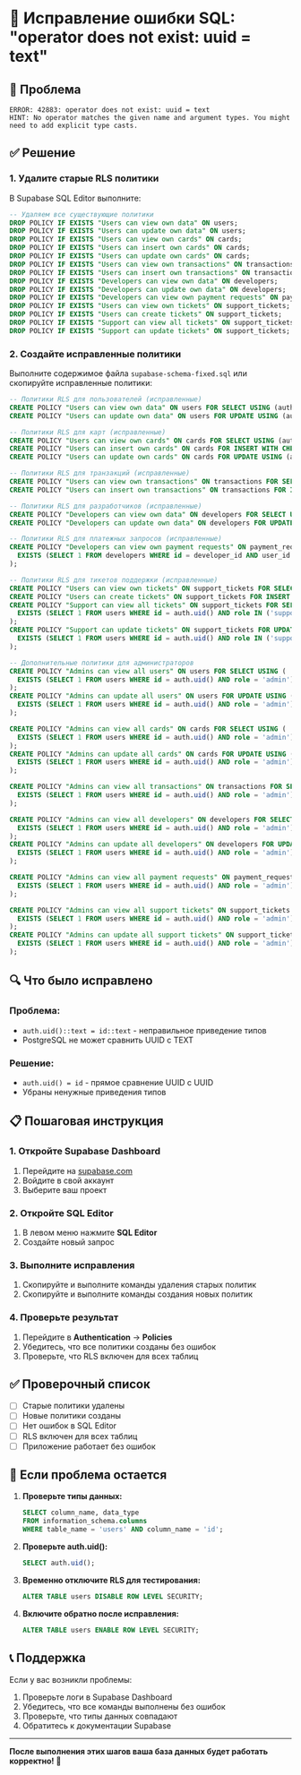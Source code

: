 # 🔧 Исправление ошибки SQL: "operator does not exist: uuid = text"

## 🚨 Проблема
```
ERROR: 42883: operator does not exist: uuid = text
HINT: No operator matches the given name and argument types. You might need to add explicit type casts.
```

## ✅ Решение

### 1. Удалите старые RLS политики
В Supabase SQL Editor выполните:

```sql
-- Удаляем все существующие политики
DROP POLICY IF EXISTS "Users can view own data" ON users;
DROP POLICY IF EXISTS "Users can update own data" ON users;
DROP POLICY IF EXISTS "Users can view own cards" ON cards;
DROP POLICY IF EXISTS "Users can insert own cards" ON cards;
DROP POLICY IF EXISTS "Users can update own cards" ON cards;
DROP POLICY IF EXISTS "Users can view own transactions" ON transactions;
DROP POLICY IF EXISTS "Users can insert own transactions" ON transactions;
DROP POLICY IF EXISTS "Developers can view own data" ON developers;
DROP POLICY IF EXISTS "Developers can update own data" ON developers;
DROP POLICY IF EXISTS "Developers can view own payment requests" ON payment_requests;
DROP POLICY IF EXISTS "Users can view own tickets" ON support_tickets;
DROP POLICY IF EXISTS "Users can create tickets" ON support_tickets;
DROP POLICY IF EXISTS "Support can view all tickets" ON support_tickets;
DROP POLICY IF EXISTS "Support can update tickets" ON support_tickets;
```

### 2. Создайте исправленные политики
Выполните содержимое файла `supabase-schema-fixed.sql` или скопируйте исправленные политики:

```sql
-- Политики RLS для пользователей (исправленные)
CREATE POLICY "Users can view own data" ON users FOR SELECT USING (auth.uid() = id);
CREATE POLICY "Users can update own data" ON users FOR UPDATE USING (auth.uid() = id);

-- Политики RLS для карт (исправленные)
CREATE POLICY "Users can view own cards" ON cards FOR SELECT USING (auth.uid() = user_id);
CREATE POLICY "Users can insert own cards" ON cards FOR INSERT WITH CHECK (auth.uid() = user_id);
CREATE POLICY "Users can update own cards" ON cards FOR UPDATE USING (auth.uid() = user_id);

-- Политики RLS для транзакций (исправленные)
CREATE POLICY "Users can view own transactions" ON transactions FOR SELECT USING (auth.uid() = user_id);
CREATE POLICY "Users can insert own transactions" ON transactions FOR INSERT WITH CHECK (auth.uid() = user_id);

-- Политики RLS для разработчиков (исправленные)
CREATE POLICY "Developers can view own data" ON developers FOR SELECT USING (auth.uid() = user_id);
CREATE POLICY "Developers can update own data" ON developers FOR UPDATE USING (auth.uid() = user_id);

-- Политики RLS для платежных запросов (исправленные)
CREATE POLICY "Developers can view own payment requests" ON payment_requests FOR SELECT USING (
  EXISTS (SELECT 1 FROM developers WHERE id = developer_id AND user_id = auth.uid())
);

-- Политики RLS для тикетов поддержки (исправленные)
CREATE POLICY "Users can view own tickets" ON support_tickets FOR SELECT USING (auth.uid() = user_id);
CREATE POLICY "Users can create tickets" ON support_tickets FOR INSERT WITH CHECK (auth.uid() = user_id);
CREATE POLICY "Support can view all tickets" ON support_tickets FOR SELECT USING (
  EXISTS (SELECT 1 FROM users WHERE id = auth.uid() AND role IN ('support', 'admin'))
);
CREATE POLICY "Support can update tickets" ON support_tickets FOR UPDATE USING (
  EXISTS (SELECT 1 FROM users WHERE id = auth.uid() AND role IN ('support', 'admin'))
);

-- Дополнительные политики для администраторов
CREATE POLICY "Admins can view all users" ON users FOR SELECT USING (
  EXISTS (SELECT 1 FROM users WHERE id = auth.uid() AND role = 'admin')
);
CREATE POLICY "Admins can update all users" ON users FOR UPDATE USING (
  EXISTS (SELECT 1 FROM users WHERE id = auth.uid() AND role = 'admin')
);

CREATE POLICY "Admins can view all cards" ON cards FOR SELECT USING (
  EXISTS (SELECT 1 FROM users WHERE id = auth.uid() AND role = 'admin')
);
CREATE POLICY "Admins can update all cards" ON cards FOR UPDATE USING (
  EXISTS (SELECT 1 FROM users WHERE id = auth.uid() AND role = 'admin')
);

CREATE POLICY "Admins can view all transactions" ON transactions FOR SELECT USING (
  EXISTS (SELECT 1 FROM users WHERE id = auth.uid() AND role = 'admin')
);

CREATE POLICY "Admins can view all developers" ON developers FOR SELECT USING (
  EXISTS (SELECT 1 FROM users WHERE id = auth.uid() AND role = 'admin')
);
CREATE POLICY "Admins can update all developers" ON developers FOR UPDATE USING (
  EXISTS (SELECT 1 FROM users WHERE id = auth.uid() AND role = 'admin')
);

CREATE POLICY "Admins can view all payment requests" ON payment_requests FOR SELECT USING (
  EXISTS (SELECT 1 FROM users WHERE id = auth.uid() AND role = 'admin')
);

CREATE POLICY "Admins can view all support tickets" ON support_tickets FOR SELECT USING (
  EXISTS (SELECT 1 FROM users WHERE id = auth.uid() AND role = 'admin')
);
CREATE POLICY "Admins can update all support tickets" ON support_tickets FOR UPDATE USING (
  EXISTS (SELECT 1 FROM users WHERE id = auth.uid() AND role = 'admin')
);
```

## 🔍 Что было исправлено

### Проблема:
- `auth.uid()::text = id::text` - неправильное приведение типов
- PostgreSQL не может сравнить UUID с TEXT

### Решение:
- `auth.uid() = id` - прямое сравнение UUID с UUID
- Убраны ненужные приведения типов

## 📋 Пошаговая инструкция

### 1. Откройте Supabase Dashboard
1. Перейдите на [supabase.com](https://supabase.com)
2. Войдите в свой аккаунт
3. Выберите ваш проект

### 2. Откройте SQL Editor
1. В левом меню нажмите **SQL Editor**
2. Создайте новый запрос

### 3. Выполните исправления
1. Скопируйте и выполните команды удаления старых политик
2. Скопируйте и выполните команды создания новых политик

### 4. Проверьте результат
1. Перейдите в **Authentication** → **Policies**
2. Убедитесь, что все политики созданы без ошибок
3. Проверьте, что RLS включен для всех таблиц

## ✅ Проверочный список

- [ ] Старые политики удалены
- [ ] Новые политики созданы
- [ ] Нет ошибок в SQL Editor
- [ ] RLS включен для всех таблиц
- [ ] Приложение работает без ошибок

## 🚨 Если проблема остается

1. **Проверьте типы данных:**
   ```sql
   SELECT column_name, data_type 
   FROM information_schema.columns 
   WHERE table_name = 'users' AND column_name = 'id';
   ```

2. **Проверьте auth.uid():**
   ```sql
   SELECT auth.uid();
   ```

3. **Временно отключите RLS для тестирования:**
   ```sql
   ALTER TABLE users DISABLE ROW LEVEL SECURITY;
   ```

4. **Включите обратно после исправления:**
   ```sql
   ALTER TABLE users ENABLE ROW LEVEL SECURITY;
   ```

## 📞 Поддержка

Если у вас возникли проблемы:
1. Проверьте логи в Supabase Dashboard
2. Убедитесь, что все команды выполнены без ошибок
3. Проверьте, что типы данных совпадают
4. Обратитесь к документации Supabase

---

**После выполнения этих шагов ваша база данных будет работать корректно! 🎉**
